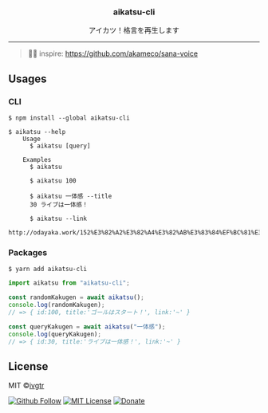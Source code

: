 <div align="center">
  <h3 align="center">aikatsu-cli</h3>
  <p align="center">アイカツ！格言を再生します</p>
</div>

---

> 📌✨ inspire: https://github.com/akameco/sana-voice

## Usages

### CLI

```shell
$ npm install --global aikatsu-cli
```

```shell
$ aikatsu --help
    Usage
      $ aikatsu [query]

    Examples
      $ aikatsu

      $ aikatsu 100

      $ aikatsu 一体感 --title
      30 ライブは一体感！

      $ aikatsu --link
      http://odayaka.work/152%E3%82%A2%E3%82%A4%E3%82%AB%E3%83%84%EF%BC%81%E3%81%AF%E3%81%A4%E3%81%A5%E3%81%8F%EF%BC%81%EF%BC%81.mp3
```

### Packages

```shell
$ yarn add aikatsu-cli
```

```js
import aikatsu from "aikatsu-cli";

const randomKakugen = await aikatsu();
console.log(randomKakugen);
// => { id:100, title:'ゴールはスタート！', link:'~' }

const queryKakugen = await aikatsu("一体感");
console.log(queryKakugen);
// => { id:30, title:'ライブは一体感！', link:'~' }
```

## License

MIT ©[ivgtr](https://github.com/ivgtr)

[![Github Follow](https://img.shields.io/github/followers/ivgtr?style=social)](https://github.com/ivgtr) [![MIT License](http://img.shields.io/badge/license-MIT-blue.svg?style=flat)](LICENSE) [![Donate](https://img.shields.io/badge/%EF%BC%84-support-green.svg?style=flat-square)](https://www.buymeacoffee.com/ivgtr)
